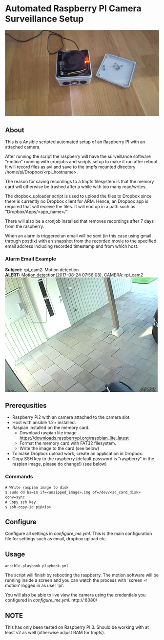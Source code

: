 # Automated Raspberry PI Camera Surveillance Setup
![RPI 3 with camera inside relativly-waterproof box with night vision](https://github.com/Lallassu/rpicam/blob/master/camera.jpg)

## About
This is a Ansible scripted automated setup of an Raspberry PI with an attached camera.

After running the script the raspberry will have the surveillance software "motion" running
with cronjobs and scripts setup to make it run after reboot. It will record files as avi and save
to the tmpfs mounted directory /home/pi/Dropbox/<rpi_hostname>.

The reason for saving recordings to a tmpfs filesystem is that the memory card will otherwise be
trashed after a while with too many read/writes.

The dropbox_uploader script is used to upload the files to Dropbox since there is currently no
Dropbox client for ARM. Hence, an Dropbox app is required that will receive the files. It will end up
in a path such as "Dropbox/Apps/<app_name>/<hostname>".

There will also be a cronjob installed that removes recordings after 7 days from the raspberry.

When an alarm is triggered an email will be sent (in this case using gmail through postfix) with an
snapshot from the recorded movie to the specified email address including recorded timestamp and 
from which host.

### Alarm Email Example
**Subject:** rpi_cam2: Motion detection<br>
**ALERT:** Motion detection(2017-08-24 07:56:08), CAMERA: rpi_cam2<br>
![Image Preview](https://github.com/lallassu/rpicam/blob/master/example.png)

## Prerequsities
* Raspberry PI2 with an camera attached to the camera slot.
* Host with ansible 1.2+ installed.
* Raspian installed on the memory card.
    * Download raspian lite image.
       https://downloads.raspberrypi.org/raspbian_lite_latest
    * Format the memory card with FAT32 filesystem.
    * Write the image to the card (see below)
* To make Dropbox upload work, create an application in Dropbox.
* Copy SSH key to the raspberry (default password is "raspberry" in the raspian image, please do change!) (see below)

### Commands
    # Write raspian image to disk
    $ sudo dd bs=1m if=<unzipped_image>.img of=/dev/<sd_card_disk> conv=sync
    # Copy ssh key
    $ ssh-copy-id pi@<ip>

## Configure
Configure all settings in *configure_me.yml*. This is the main configuration file for settings such as
email, dropbox upload etc.


## Usage
    ansible-playbook playbook.yml

The script will finish by rebooting the raspberry. The motion software will be running inside a
screen and you can watch the process with 'screen -r motion' logged in as user 'pi'.

You will also be able to live view the camera using the credentials you configured in *configure_me.yml*.
    http://<ip>:8080/

## NOTE
This has only been tested on Raspberry PI 3. Should be working with at least v2 as well (otherwise adjust RAM for tmpfs).
